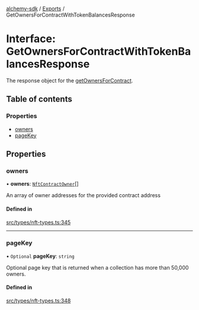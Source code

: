 [alchemy-sdk](../README.md) / [Exports](../modules.md) / GetOwnersForContractWithTokenBalancesResponse

# Interface: GetOwnersForContractWithTokenBalancesResponse

The response object for the [getOwnersForContract](../classes/NftNamespace.md#getownersforcontract).

## Table of contents

### Properties

- [owners](GetOwnersForContractWithTokenBalancesResponse.md#owners)
- [pageKey](GetOwnersForContractWithTokenBalancesResponse.md#pagekey)

## Properties

### owners

• **owners**: [`NftContractOwner`](NftContractOwner.md)[]

An array of owner addresses for the provided contract address

#### Defined in

[src/types/nft-types.ts:345](https://github.com/alchemyplatform/alchemy-sdk-js/blob/4e3af22/src/types/nft-types.ts#L345)

___

### pageKey

• `Optional` **pageKey**: `string`

Optional page key that is returned when a collection has more than 50,000 owners.

#### Defined in

[src/types/nft-types.ts:348](https://github.com/alchemyplatform/alchemy-sdk-js/blob/4e3af22/src/types/nft-types.ts#L348)
